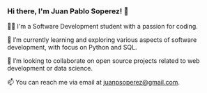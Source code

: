 ### Hi there, I'm Juan Pablo Soperez! 👋

👨‍💻 I'm a Software Development student with a passion for coding.

🌱 I’m currently learning and exploring various aspects of software development, with focus on Python and SQL.

💞️ I’m looking to collaborate on open source projects related to web development or data science.

📫 You can reach me via email at juanpsoperez@gmail.com.

<!--
juanpablosoperez/juanpablosoperez is a ✨ special ✨ repository because its `README.md` (this file) appears on your GitHub profile.
You can click the Preview link to take a look at your changes.
-->

